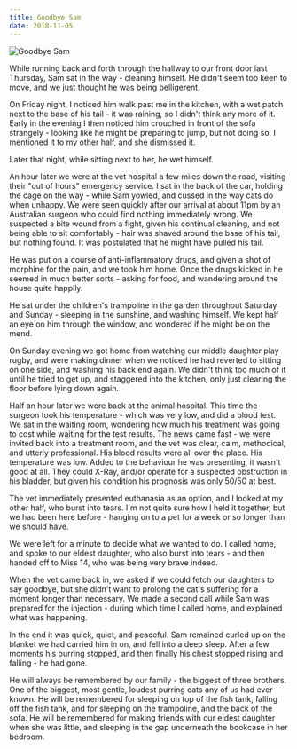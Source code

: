 ```yaml
---
title: Goodbye Sam
date: 2018-11-05
---
```


![Goodbye Sam](https://source.unsplash.com/dUPDhdeCN84/1600x900)

While running back and forth through the hallway to our front door last Thursday, Sam sat in the way - cleaning himself. He didn't seem too keen to move, and we just thought he was being belligerent.

On Friday night, I noticed him walk past me in the kitchen, with a wet patch next to the base of his tail - it was raining, so I didn't think any more of it. Early in the evening I then noticed him crouched in front of the sofa strangely - looking like he might be preparing to jump, but not doing so. I mentioned it to my other half, and she dismissed it.

Later that night, while sitting next to her, he wet himself.

An hour later we were at the vet hospital a few miles down the road, visiting their "out of hours" emergency service. I sat in the back of the car, holding the cage on the way - while Sam yowled, and cussed in the way cats do when unhappy. We were seen quickly after our arrival at about 11pm by an Australian surgeon who could find nothing immediately wrong. We suspected a bite wound from a fight, given his continual cleaning, and not being able to sit comfortably - hair was shaved around the base of his tail, but nothing found. It was postulated that he might have pulled his tail.

He was put on a course of anti-inflammatory drugs, and given a shot of morphine for the pain, and we took him home. Once the drugs kicked in he seemed in much better sorts - asking for food, and wandering around the house quite happily.

He sat under the children's trampoline in the garden throughout Saturday and Sunday - sleeping in the sunshine, and washing himself. We kept half an eye on him through the window, and wondered if he might be on the mend.

On Sunday evening we got home from watching our middle daughter play rugby, and were making dinner when we noticed he had reverted to sitting on one side, and washing his back end again. We didn't think too much of it until he tried to get up, and staggered into the kitchen, only just clearing the floor before lying down again.

Half an hour later we were back at the animal hospital. This time the surgeon took his temperature - which was very low, and did a blood test. We sat in the waiting room, wondering how much his treatment was going to cost while waiting for the test results. The news came fast - we were invited back into a treatment room, and the vet was clear, calm, methodical, and utterly professional. His blood results were all over the place. His temperature was low. Added to the behaviour he was presenting, it wasn't good at all. They could X-Ray, and/or operate for a suspected obstruction in his bladder, but given his condition his prognosis was only 50/50 at best.

The vet immediately presented euthanasia as an option, and I looked at my other half, who burst into tears. I'm not quite sure how I held it together, but we had been here before - hanging on to a pet for a week or so longer than we should have.

We were left for a minute to decide what we wanted to do. I called home, and spoke to our eldest daughter, who also burst into tears - and then handed off to Miss 14, who was being very brave indeed.

When the vet came back in, we asked if we could fetch our daughters to say goodbye, but she didn't want to prolong the cat's suffering for a moment longer than necessary. We made a second call while Sam was prepared for the injection - during which time I called home, and explained what was happening.

In the end it was quick, quiet, and peaceful. Sam remained curled up on the blanket we had carried him in on, and fell into a deep sleep. After a few moments his purring stopped, and then finally his chest stopped rising and falling - he had gone.

He will always be remembered by our family - the biggest of three brothers. One of the biggest, most gentle, loudest purring cats any of us had ever known. He will be remembered for sleeping on top of the fish tank, falling off the fish tank, and for sleeping on the trampoline, and the back of the sofa. He will be remembered for making friends with our eldest daughter when she was little, and sleeping in the gap underneath the bookcase in her bedroom.